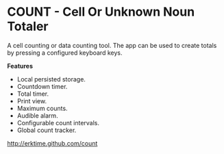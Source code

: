 # COUNT - Cell Or Unknown Noun Totaler

A cell counting or data counting tool. The app can be used to create totals by pressing a configured keyboard keys.

**Features**
* Local persisted storage.
* Countdown timer.
* Total timer.
* Print view.
* Maximum counts.
* Audible alarm.
* Configurable count intervals.
* Global count tracker.

http://erktime.github.com/count

